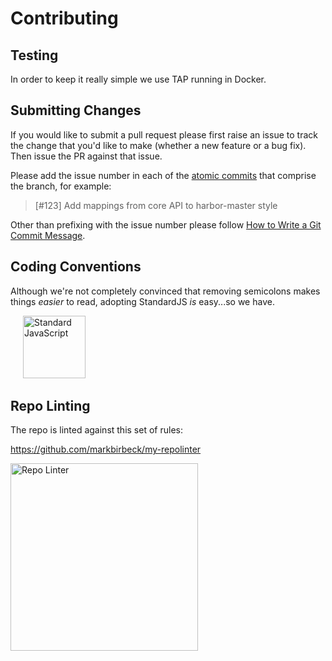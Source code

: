 # Contributing

## Testing

In order to keep it really simple we use TAP running in Docker.

## Submitting Changes

If you would like to submit a pull request please first raise an issue to track the change that you'd like to make (whether a new feature or a bug fix). Then issue the PR against that issue.

Please add the issue number in each of the [atomic commits](https://www.freshconsulting.com/atomic-commits/) that comprise the branch, for example:

> [#123] Add mappings from core API to harbor-master style

Other than prefixing with the issue number please follow [How to Write a Git Commit Message](https://chris.beams.io/posts/git-commit/).

## Coding Conventions

Although we're not completely convinced that removing semicolons makes things *easier* to read, adopting StandardJS *is* easy...so we have.

<a href="https://standardjs.com" style="padding: 0 0 20px 20px;"><img src="https://cdn.rawgit.com/feross/standard/master/sticker.svg" alt="Standard JavaScript" width="100"></a>

## Repo Linting

The repo is linted against this set of rules:

https://github.com/markbirbeck/my-repolinter

<img src="https://github.com/todogroup/repolinter/raw/master/docs/images/P_RepoLinter01_logo_only.png" alt="Repo Linter" width="300">
